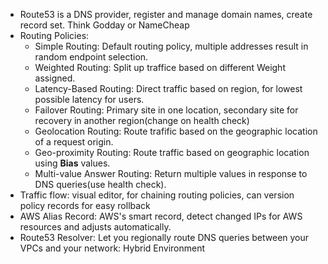 - Route53 is a DNS provider, register and manage domain names, create record set. Think Godday or NameCheap
- Routing Policies:
  - Simple Routing: Default routing policy, multiple addresses result in random endpoint selection.
  - Weighted Routing: Split up traffice based on different Weight assigned.
  - Latency-Based Routing: Direct traffic based on region, for lowest possible latency for users.
  - Failover Routing: Primary site in one location, secondary site for recovery in another region(change on health check)
  - Geolocation Routing: Route trafific based on the geographic location of a request origin.
  - Geo-proximity Routing: Route traffic based on geographic location using **Bias** values.
  - Multi-value Answer Routing: Return multiple values in response to DNS queries(use health check).
- Traffic flow: visual editor, for chaining routing policies, can version policy records for easy rollback
- AWS Alias Record: AWS's smart record, detect changed IPs for AWS resources and adjusts automatically.
- Route53 Resolver: Let you regionally route DNS queries between your VPCs and your network: Hybrid Environment
